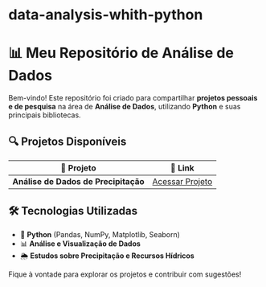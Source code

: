 # data-analysis-whith-python

# 📊 Meu Repositório de Análise de Dados  

Bem-vindo! Este repositório foi criado para compartilhar **projetos pessoais e de pesquisa** na área de **Análise de Dados**, utilizando **Python** e suas principais bibliotecas.  

## 🔍 Projetos Disponíveis  

| 📌 Projeto | 🔗 Link |
|------------|---------|
| **Análise de Dados de Precipitação** | [Acessar Projeto](#) |

## 🛠 Tecnologias Utilizadas  
- 🐍 **Python** (Pandas, NumPy, Matplotlib, Seaborn)  
- 📊 **Análise e Visualização de Dados**  
- 🌦 **Estudos sobre Precipitação e Recursos Hídricos**  

Fique à vontade para explorar os projetos e contribuir com sugestões!